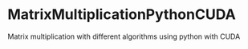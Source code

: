 # MatrixMultiplicationPythonCUDA
Matrix multiplication with different algorithms using python with CUDA
